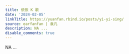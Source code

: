 ```yaml
---
title: 依依 K 歌
date: '2024-02-05'
linkTitle: https://yuanfan.rbind.io/posts/yi-yi-sing/
source: earfanfan | 袁凡
description: NA ...
disable_comments: true
---
```

NA ...